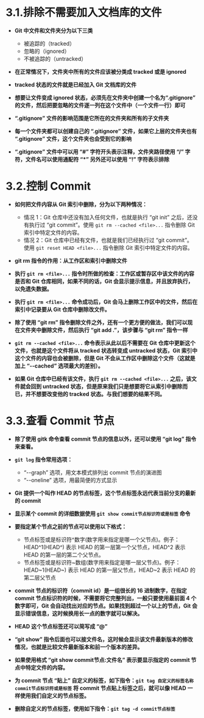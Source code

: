 # 3.1.排除不需要加入文档库的文件

- **Git 中文件和文件夹分为以下三类**
  - 被追踪的（tracked）
  - 忽略的（ignored）
  - 不被追踪的（untracked）

- **在正常情况下，文件夹中所有的文件应该被分类成 tracked 或是 ignored**

- **tracked 状态的文件就是已经加入 Git 文档库的文件**

- **想要让文件变成 ignored 状态，必须先在文件夹中创建一个名为“.gitignore” 的文件，然后把要忽略的文件逐一列在这个文件中（一个文件一行）即可**

- **“.gitignore” 文件的影响范围是它所在的文件夹和所有的子文件夹**

- **每一个文件夹都可以创建自己的 “.gitignore” 文件，如果它上层的文件夹也有 “.gitignore” 文件，这个文件夹也会受到它的影响**

- **“.gitignore” 文件中可以用 “#” 字符开头表示注释，文件夹路径使用 “/” 字符，文件名可以使用通配符 “*” 另外还可以使用 “!” 字符表示排除**

# 3.2.控制 Commit

- **如何把文件内容从 Git 索引中删除，分为以下两种情况：**
  - 情况 1：Git 仓库中还没有加入任何文件，也就是执行 “git init” 之后，还没有执行过 “git commit”。使用 `git rm --cached <file>...` 指令删除 Git 索引中特定文件的内容。
  - 情况 2：Git 仓库中已经有文件，也就是我们已经执行过 “git commit”。使用 `git reset HEAD <file>...` 指令删除 Git 索引中特定文件的内容。

- **git rm 指令的作用：从工作区和索引中删除文件**

- **执行 `git rm <file>...` 指令时所做的检查：工作区或暂存区中该文件的内容是否和 Git 仓库相同，如果不同的话，Git 会显示提示信息，并且放弃执行，以免遗失数据。**
  
- **执行 `git rm <file>...` 命令成功后，Git 会马上删除工作区中的文件，然后在索引中记录要从 Git 仓库中删除改文件。** 

- **除了使用 “git rm” 指令删除文件之外，还有一个更方便的做法，我们可以现在文件夹中删除文件，然后执行 “git add .”，该步骤与 “git rm” 指令一样**

- **`git rm --cached <file>...` 命令表示从此以后不需要在 Git 仓库中更新这个文件，也就是这个文件将从 tracked 状态转变成 untracked 状态，Git 索引中这个文件的内容也会被删除，但是 Git 不会从工作区中删除这个文件（这就是加上 “--cached” 选项最大的差别）。**

- **如果 Git 仓库中已经有该文件，执行 `git rm --cached <file>...` 之后，该文件就会回到 untracked 状态，但是原来我们只是想要将它从索引中删除而已，并不想要改变他的 tracked 状态。与我们想要的结果不同。**

# 3.3.查看 Commit 节点

- **除了使用 gitk 命令查看 commit 节点的信息以外，还可以使用 “git log” 指令来查看。**

- **`git log` 指令常用选项：**
  - “--graph” 选项，用文本模式排列出 commit 节点的演进图
  - “--oneline” 选项，用最简便的方式显示

- **Git 提供一个叫作 HEAD 的节点标签，这个节点标签永远代表当前分支的最新的 commit**

- **显示某个 commit 的详细数据使用 `git show commit节点标识符或是标签` 命令**

- **要指定某个节点之前的节点可以使用以下格式：**
  - 节点标签或是标识符^数字(数字用来指定是哪一个父节点)。例子：HEAD^1(HEAD^) 表示 HEAD 的第一层第一个父节点，HEAD^2 表示 HEAD 的第一层的第二个父节点。
  - 节点标签或是标识符\~数组(数字用来指定是哪一层父节点)。例子：HEAD\~1(HEAD\~) 表示 HEAD 的第一层父节点，HEAD\~2 表示 HEAD 的第二层父节点
  
- **commit 节点的标识符（commit id）是一组很长的 16 进制数字，在指定 commit 节点标识符的时候，不需要将它完整列出，一般只要使用最前面 4 个数字即可，Git 会自动找出对应的节点。如果找到超过一个以上的节点，Git 会显示错误信息，这时候换用长一点的数字就可以解决。**
  
- **HEAD 这个节点标签还可以简写成 “@”**

- **“git show” 指令后面也可以接文件名，这时候会显示该文件最新版本的修改情况，也就是比较文件最新版本和前一个版本的差异。**

- **如果使用格式 “git show commit节点:文件名” 表示要显示指定的 commit 节点中特定文件的内容。**

- **为 commit 节点 “贴上” 自定义的标签，如下指令：`git tag 自定义的标签名称 commit节点标识符或是标签` 将 commit 节点贴上标签之后，就可以像 HEAD 一样使用我们自定义的节点标签。**

- **删除自定义的节点标签，使用如下指令：`git tag -d commit节点标签`**
